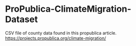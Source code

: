 # ProPublica-ClimateMigration-Dataset
CSV file of county data found in this propublica article. https://projects.propublica.org/climate-migration/
